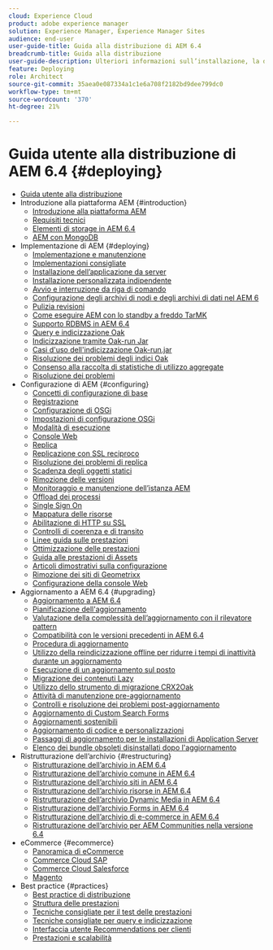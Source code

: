 ```yaml
---
cloud: Experience Cloud
product: adobe experience manager
solution: Experience Manager, Experience Manager Sites
audience: end-user
user-guide-title: Guida alla distribuzione di AEM 6.4
breadcrumb-title: Guida alla distribuzione
user-guide-description: Ulteriori informazioni sull’installazione, la distribuzione e l’architettura di Adobe Experience Manager 6.4, inclusa la distribuzione cloud di Adobe Managed Services.
feature: Deploying
role: Architect
source-git-commit: 35aea0e087334a1c1e6a708f2182bd9dee799dc0
workflow-type: tm+mt
source-wordcount: '370'
ht-degree: 21%

---
```



# Guida utente alla distribuzione di AEM 6.4 {#deploying}

+ [Guida utente alla distribuzione](home.md)
+ Introduzione alla piattaforma AEM {#introduction}
   + [Introduzione alla piattaforma AEM](platform.md)
   + [Requisiti tecnici](technical-requirements.md)
   + [Elementi di storage in AEM 6.4](storage-elements-in-aem-6.md)
   + [AEM con MongoDB](aem-with-mongodb.md)
+ Implementazione di AEM {#deploying}
   + [Implementazione e manutenzione](deploy.md)
   + [Implementazioni consigliate](recommended-deploys.md)
   + [Installazione dell’applicazione da server](application-server-install.md)
   + [Installazione personalizzata indipendente](custom-standalone-install.md)
   + [Avvio e interruzione da riga di comando](command-line-start-and-stop.md)
   + [Configurazione degli archivi di nodi e degli archivi di dati nel AEM 6](data-store-config.md)
   + [Pulizia revisioni](revision-cleanup.md)
   + [Come eseguire AEM con lo standby a freddo TarMK](tarmk-cold-standby.md)
   + [Supporto RDBMS in AEM 6.4](rdbms-support-in-aem.md)
   + [Query e indicizzazione Oak](queries-and-indexing.md)
   + [Indicizzazione tramite Oak-run Jar](indexing-via-the-oak-run-jar.md)
   + [Casi d&#39;uso dell&#39;indicizzazione Oak-run.jar](oak-run-indexing-usecases.md)
   + [Risoluzione dei problemi degli indici Oak](troubleshooting-oak-indexes.md)
   + [Consenso alla raccolta di statistiche di utilizzo aggregate](opt-in-aggregated-usage-statistics.md)
   + [Risoluzione dei problemi](troubleshooting.md)
+ Configurazione di AEM {#configuring}
   + [Concetti di configurazione di base](configuring.md)
   + [Registrazione](configure-logging.md)
   + [Configurazione di OSGi](configuring-osgi.md)
   + [Impostazioni di configurazione OSGi](osgi-configuration-settings.md)
   + [Modalità di esecuzione](configure-runmodes.md)
   + [Console Web](web-console.md)
   + [Replica](replication.md)
   + [Replicazione con SSL reciproco](mssl-replication.md)
   + [Risoluzione dei problemi di replica](troubleshoot-rep.md)
   + [Scadenza degli oggetti statici](expiration-static-objects.md)
   + [Rimozione delle versioni](version-purging.md)
   + [Monitoraggio e manutenzione dell’istanza AEM](monitoring-and-maintaining.md)
   + [Offload dei processi](offloading.md)
   + [Single Sign On](single-sign-on.md)
   + [Mappatura delle risorse](resource-mapping.md)
   + [Abilitazione di HTTP su SSL](https://experienceleague.adobe.com/docs/experience-manager-64/administering/security/ssl-by-default.html)
   + [Controlli di coerenza e di transito](consistency-check.md)
   + [Linee guida sulle prestazioni](performance-guidelines.md)
   + [Ottimizzazione delle prestazioni](configuring-performance.md)
   + [Guida alle prestazioni di Assets](https://experienceleague.adobe.com/docs/experience-manager-64/assets/administer/performance-tuning-guidelines.html)
   + [Articoli dimostrativi sulla configurazione](ht-deploy.md)
   + [Rimozione dei siti di Geometrixx](removing-the-geometrixx-sites.md)
   + [Configurazione della console Web](configuring-web-console.md)
+ Aggiornamento a AEM 6.4 {#upgrading}
   + [Aggiornamento a AEM 6.4](upgrade.md)
   + [Pianificazione dell&#39;aggiornamento](upgrade-planning.md)
   + [Valutazione della complessità dell’aggiornamento con il rilevatore pattern](pattern-detector.md)
   + [Compatibilità con le versioni precedenti in AEM 6.4](backward-compatibility.md)
   + [Procedura di aggiornamento](upgrade-procedure.md)
   + [Utilizzo della reindicizzazione offline per ridurre i tempi di inattività durante un aggiornamento](upgrade-offline-reindexing.md)
   + [Esecuzione di un aggiornamento sul posto](in-place-upgrade.md)
   + [Migrazione dei contenuti Lazy](lazy-content-migration.md)
   + [Utilizzo dello strumento di migrazione CRX2Oak](using-crx2oak.md)
   + [Attività di manutenzione pre-aggiornamento](pre-upgrade-maintenance-tasks.md)
   + [Controlli e risoluzione dei problemi post-aggiornamento](post-upgrade-checks-and-troubleshooting.md)
   + [Aggiornamento di Custom Search Forms](upgrading-custom-search-forms.md)
   + [Aggiornamenti sostenibili](sustainable-upgrades.md)
   + [Aggiornamento di codice e personalizzazioni](upgrading-code-and-customizations.md)
   + [Passaggi di aggiornamento per le installazioni di Application Server](app-server-upgrade.md)
   + [Elenco dei bundle obsoleti disinstallati dopo l&#39;aggiornamento](obsolete-bundles.md)
+ Ristrutturazione dell’archivio {#restructuring}
   + [Ristrutturazione dell’archivio in AEM 6.4](repository-restructuring.md)
   + [Ristrutturazione dell’archivio comune in AEM 6.4](all-repository-restructuring-in-aem-6-4.md)
   + [Ristrutturazione dell’archivio siti in AEM 6.4](sites-repository-restructuring-in-aem-6-4.md)
   + [Ristrutturazione dell’archivio risorse in AEM 6.4](https://experienceleague.adobe.com/docs/experience-manager-64/deploying/restructuring/repository-restructuring.html?lang=it)
   + [Ristrutturazione dell’archivio Dynamic Media in AEM 6.4](dynamicmedia-repository-restructuring-in-aem-6-4.md)
   + [Ristrutturazione dell’archivio Forms in AEM 6.4](forms-repository-restructuring-in-aem-6-4.md)
   + [Ristrutturazione dell’archivio di e-commerce in AEM 6.4](ecommerce-repository-restructuring-in-aem-6-4.md)
   + [Ristrutturazione dell’archivio per AEM Communities nella versione 6.4](communities-repository-restructuring-in-aem-6-4.md)
+ eCommerce {#ecommerce}
   + [Panoramica di eCommerce](ecommerce.md)
   + [Commerce Cloud SAP](sap-commerce-cloud.md)
   + [Commerce Cloud Salesforce](https://github.com/adobe/commerce-salesforce)
   + [Magento](https://www.adobe.io/apis/experiencecloud/commerce-integration-framework/integrations.html#!AdobeDocs/commerce-cif-documentation/master/integrations/02-AEM-Magento.md)
+ Best practice   {#practices}
   + [Best practice di distribuzione](best-practices.md)
   + [Struttura delle prestazioni](performance-tree.md)
   + [Tecniche consigliate per il test delle prestazioni](best-practices-for-performance-testing.md)
   + [Tecniche consigliate per query e indicizzazione](best-practices-for-queries-and-indexing.md)
   + [Interfaccia utente Recommendations per clienti](ui-recommendations.md)
   + [Prestazioni e scalabilità](performance.md)


<!--

To be removed:
[Quickstart for AEM Screens](setting-up-a-basic-project-screens.md)
[Device Control Center](device-control-center.md)
[repository-restructuring-in-aem64](repository-restructuring-in-aem64.md)
[Web Console] (configuring-web-console.md)
[Configuring and Deploying AEM Screens](configuring-screens-introduction.md)
[Kickstart Guide](kickstart-for-aem-screens.md)
/help/sites/deploying/using/performance-lp.md
/help/sites-deploying/do-not-delete-performance-guidelines-pdf.md
/help/sites-deploying/removing-the-geometrixx-sites.md
/help/sites-deploying/consistency-check.md

Redirects:
[(Enabling HTTP Over SSL)](config-ssl.md) redirect to /content/help/en/experience-manager/6-4/sites-administering/ssl-by-default
-->
